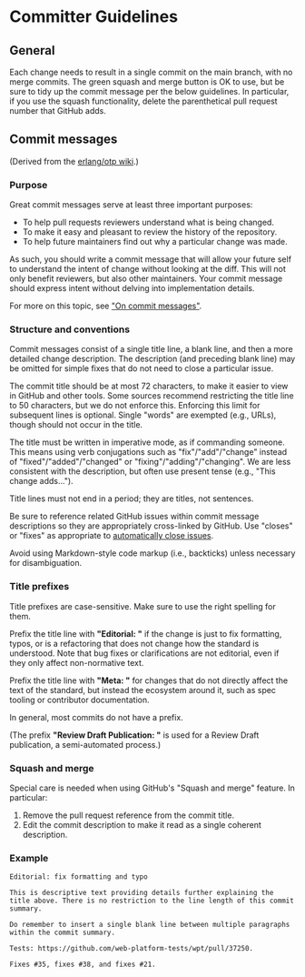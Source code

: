

# Committer Guidelines


## General

Each change needs to result in a single commit on the main branch, with no merge commits. The green squash and merge button is OK to use, but be sure to tidy up the commit message per the below guidelines. In particular, if you use the squash functionality, delete the parenthetical pull request number that GitHub adds.

## Commit messages

(Derived from the [erlang/otp wiki](https://github.com/erlang/otp/wiki/Writing-good-commit-messages).)

### Purpose

Great commit messages serve at least three important purposes:

* To help pull requests reviewers understand what is being changed.
* To make it easy and pleasant to review the history of the repository.
* To help future maintainers find out why a particular change was made.

As such, you should write a commit message that will allow your future self to understand the intent of change without looking at the diff. This will not only benefit reviewers, but also other maintainers. Your commit message should express intent without delving into implementation details.

For more on this topic, see ["On commit messages"](https://who-t.blogspot.com/2009/12/on-commit-messages.html).

### Structure and conventions

Commit messages consist of a single title line, a blank line, and then a more detailed change description. The description (and preceding blank line) may be omitted for simple fixes that do not need to close a particular issue.

The commit title should be at most 72 characters, to make it easier to view in GitHub and other tools. Some sources recommend restricting the title line to 50 characters, but we do not enforce this. Enforcing this limit for subsequent lines is optional. Single "words" are exempted (e.g., URLs), though should not occur in the title.

The title must be written in imperative mode, as if commanding someone. This means using verb conjugations such as "fix"/"add"/"change" instead of "fixed"/"added"/"changed" or "fixing"/"adding"/"changing". We are less consistent with the description, but often use present tense (e.g., "This change adds…").

Title lines must not end in a period; they are titles, not sentences.

Be sure to reference related GitHub issues within commit message descriptions so they are appropriately cross-linked by GitHub. Use "closes" or "fixes" as appropriate to [automatically close issues](https://help.github.com/articles/closing-issues-using-keywords/).

Avoid using Markdown-style code markup (i.e., backticks) unless necessary for disambiguation.

### Title prefixes

Title prefixes are case-sensitive. Make sure to use the right spelling for them.

Prefix the title line with **"Editorial: "** if the change is just to fix formatting, typos, or is a refactoring that does not change how the standard is understood. Note that bug fixes or clarifications are not editorial, even if they only affect non-normative text.

Prefix the title line with **"Meta: "** for changes that do not directly affect the text of the standard, but instead the ecosystem around it, such as spec tooling or contributor documentation.

In general, most commits do not have a prefix.

(The prefix **"Review Draft Publication: "** is used for a Review Draft publication, a semi-automated process.)

### Squash and merge

Special care is needed when using GitHub's "Squash and merge" feature. In particular:

1. Remove the pull request reference from the commit title.
2. Edit the commit description to make it read as a single coherent description.

### Example

```
Editorial: fix formatting and typo

This is descriptive text providing details further explaining the title above. There is no restriction to the line length of this commit summary.

Do remember to insert a single blank line between multiple paragraphs within the commit summary.

Tests: https://github.com/web-platform-tests/wpt/pull/37250.

Fixes #35, fixes #38, and fixes #21.
```

